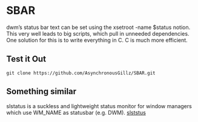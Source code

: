 # SBAR

dwm’s status bar text can be set using the xsetroot -name $status notion. This very well leads to big scripts, which pull in unneeded dependencies. One solution for this is to write everything in C. C is much more efficient.

Test it Out
---

`git clone https://github.com/AsynchronousGillz/SBAR.git`

Something similar
---
slstatus is a suckless and lightweight status monitor for window managers which use WM_NAME as statusbar (e.g. DWM). [slststus](https://git.nulltime.net/slstatus)
